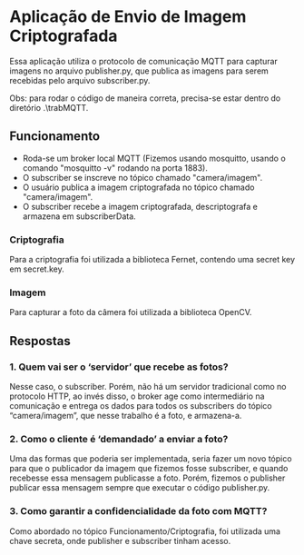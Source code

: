 # Aplicação de Envio de Imagem Criptografada

Essa aplicação utiliza o protocolo de comunicação MQTT para capturar imagens no arquivo publisher.py, que publica as imagens para serem recebidas pelo arquivo subscriber.py.

Obs: para rodar o código de maneira correta, precisa-se estar dentro do diretório .\trabMQTT.

## Funcionamento

- Roda-se um broker local MQTT (Fizemos usando mosquitto, usando o comando "mosquitto -v" rodando na porta 1883).
- O subscriber se inscreve no tópico chamado "camera/imagem".
- O usuário publica a imagem criptografada no tópico chamado "camera/imagem".
- O subscriber recebe a imagem criptografada, descriptografa e armazena em subscriberData.

### Criptografia

Para a criptografia foi utilizada a biblioteca Fernet, contendo uma secret key em secret.key.

### Imagem

Para capturar a foto da câmera foi utilizada a biblioteca OpenCV.

## Respostas

### 1. Quem vai ser o ‘servidor’ que recebe as fotos?

Nesse caso, o subscriber. Porém, não há um servidor tradicional como no protocolo HTTP, ao invés disso, o broker age como intermediário na comunicação e entrega os dados para todos os subscribers do tópico “camera/imagem”, que nesse trabalho é a foto, e armazena-a.

### 2. Como o cliente é ‘demandado’ a enviar a foto?

Uma das formas que poderia ser implementada, seria fazer um novo tópico para que o publicador da imagem que fizemos fosse subscriber, e quando recebesse essa mensagem publicasse a foto.
Porém, fizemos o publisher publicar essa mensagem sempre que executar o código publisher.py.

### 3. Como garantir a confidencialidade da foto com MQTT?

Como abordado no tópico Funcionamento/Criptografia, foi utilizada uma chave secreta, onde publisher e subscriber tinham acesso.
